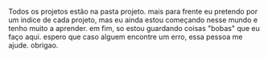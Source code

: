 Todos os projetos estão na pasta projeto.
mais para frente eu pretendo por um indice de cada projeto, mas eu ainda estou começando nesse mundo e tenho muito a aprender.
em fim, so estou guardando coisas "bobas" que eu faço aqui. espero que caso alguem encontre um erro, essa pessoa me ajude.
obrigao.
